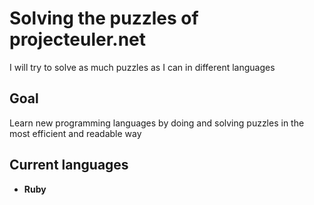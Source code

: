 Solving the puzzles of projecteuler.net
==============
I will try to solve as much puzzles as I can in different languages

Goal
--------------
Learn new programming languages by doing and solving puzzles in the most efficient and readable way

Current languages
--------------

- **Ruby**